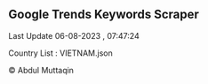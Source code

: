 

## Google Trends Keywords Scraper 
 
Last Update 06-08-2023 , 07:47:24

Country List :
VIETNAM.json



© Abdul Muttaqin 
